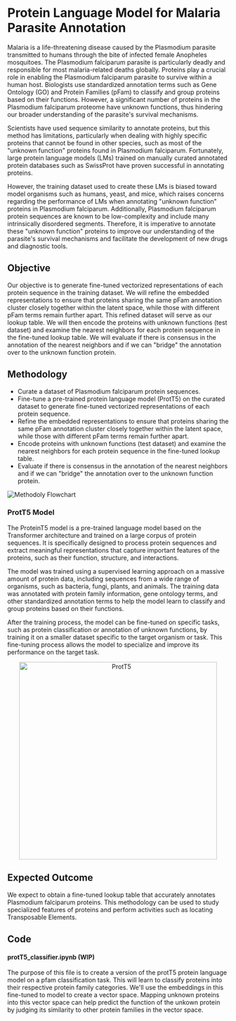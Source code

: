 # Protein Language Model for Malaria Parasite Annotation

Malaria is a life-threatening disease caused by the Plasmodium parasite transmitted to humans through the bite of infected female Anopheles mosquitoes. The Plasmodium falciparum parasite is particularly deadly and responsible for most malaria-related deaths globally. Proteins play a crucial role in enabling the Plasmodium falciparum parasite to survive within a human host. Biologists use standardized annotation terms such as Gene Ontology (GO) and Protein Families (pFam) to classify and group proteins based on their functions. However, a significant number of proteins in the Plasmodium falciparum proteome have unknown functions, thus hindering our broader understanding of the parasite's survival mechanisms. 

Scientists have used sequence similarity to annotate proteins, but this method has limitations, particularly when dealing with highly specific proteins that cannot be found in other species, such as most of the "unknown function" proteins found in Plasmodium falciparum. Fortunately, large protein language models (LMs) trained on manually curated annotated protein databases such as SwissProt have proven successful in annotating proteins.

However, the training dataset used to create these LMs is biased toward model organisms such as humans, yeast, and mice, which raises concerns regarding the performance of LMs when annotating "unknown function" proteins in Plasmodium falciparum. Additionally, Plasmodium falciparum protein sequences are known to be low-complexity and include many intrinsically disordered segments. Therefore, it is imperative to annotate these "unknown function" proteins to improve our understanding of the parasite's survival mechanisms and facilitate the development of new drugs and diagnostic tools.

## Objective
Our objective is to generate fine-tuned vectorized representations of each protein sequence in the training dataset. We will refine the embedded representations to ensure that proteins sharing the same pFam annotation cluster closely together within the latent space, while those with different pFam terms remain further apart. This refined dataset will serve as our lookup table. We will then encode the proteins with unknown functions (test dataset) and examine the nearest neighbors for each protein sequence in the fine-tuned lookup table. We will evaluate if there is consensus in the annotation of the nearest neighbors and if we can "bridge" the annotation over to the unknown function protein.

## Methodology
- Curate a dataset of Plasmodium falciparum protein sequences.
- Fine-tune a pre-trained protein language model (ProtT5) on the curated dataset to generate fine-tuned vectorized representations of each protein sequence.
- Refine the embedded representations to ensure that proteins sharing the same pFam annotation cluster closely together within the latent space, while those with different pFam terms remain further apart.
- Encode proteins with unknown functions (test dataset) and examine the nearest neighbors for each protein sequence in the fine-tuned lookup table.
- Evaluate if there is consensus in the annotation of the nearest neighbors and if we can "bridge" the annotation over to the unknown function protein.

![Methodoly Flowchart](https://user-images.githubusercontent.com/45584792/233438046-dfb5f46d-ddc5-4934-aaee-07161c3534c5.png)

### ProtT5 Model
The ProteinT5 model is a pre-trained language model based on the Transformer architecture and trained on a large corpus of protein sequences. It is specifically designed to process protein sequences and extract meaningful representations that capture important features of the proteins, such as their function, structure, and interactions.

The model was trained using a supervised learning approach on a massive amount of protein data, including sequences from a wide range of organisms, such as bacteria, fungi, plants, and animals. The training data was annotated with protein family information, gene ontology terms, and other standardized annotation terms to help the model learn to classify and group proteins based on their functions.

After the training process, the model can be fine-tuned on specific tasks, such as protein classification or annotation of unknown functions, by training it on a smaller dataset specific to the target organism or task. This fine-tuning process allows the model to specialize and improve its performance on the target task.
<p align="center">
  <img width="450" alt="ProtT5" align="center" src="https://user-images.githubusercontent.com/45584792/233441503-586c7dce-2a4f-406d-8f82-96f931a4baad.png">
</p>

## Expected Outcome
We expect to obtain a fine-tuned lookup table that accurately annotates Plasmodium falciparum proteins. This methodology can be used to study specialized features of proteins and perform activities such as locating Transposable Elements.

## Code

#### protT5_classifier.ipynb (WIP)
The purpose of this file is to create a version of the protT5 protein language model on a pfam classification task. This will learn to classify proteins into their respective protein family categories. We'll use the embeddings in this fine-tuned to model to create a vector space. Mapping unknown proteins into this vector space can help predict the function of the unkown protein by judging its similarity to other protein families in the vector space.
